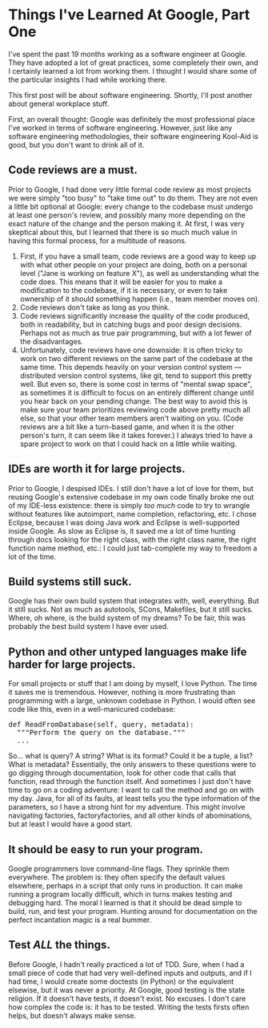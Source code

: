 Things I've Learned At Google, Part One
=======================================

I've spent the past 19 months working as a software engineer at Google. They have adopted a lot of great practices, some completely their own, and I certainly learned a lot from working them. I thought I would share some of the particular insights I had while working there.

This first post will be about software engineering. Shortly, I'll post another about general workplace stuff.

First, an overall thought: Google was definitely the most professional place I've worked in terms of software engineering. However, just like any software engineering methodologies, their software engineering Kool-Aid is good, but you don't want to drink all of it.

Code reviews are a must.
------------------------

Prior to Google, I had done very little formal code review as most projects we were simply "too busy" to "take time out" to do them. They are not even a little bit optional at Google: every change to the codebase must undergo at least one person's review, and possibly many more depending on the exact nature of the change and the person making it. At first, I was very skeptical about this, but I learned that there is so much much value in having this formal process, for a multitude of reasons.

1. First, if you have a small team, code reviews are a good way to keep up with what other people on your project are doing, both on a personal level ("Jane is working on feature X"), as well as understanding what the code does. This means that it will be easier for you to make a modification to the codebase, if it is necessary, or even to take ownership of it should something happen (i.e., team member moves on).
2. Code reviews don't take as long as you think.
3. Code reviews significantly increase the quality of the code produced, both in readability, but in catching bugs and poor design decisions. Perhaps not as much as true pair programming, but with a lot fewer of the disadvantages.
4. Unfortunately, code reviews have one downside: it is often tricky to work on two different reviews on the same part of the codebase at the same time. This depends heavily on your version control system &mdash; distributed version control systems, like git, tend to support this pretty well. But even so, there is some cost in terms of "mental swap space", as sometimes it is difficult to focus on an entirely different change until you hear back on your pending change. The best way to avoid this is make sure your team prioritizes reviewing code above pretty much all else, so that your other team members aren't waiting on you. (Code reviews are a bit like a turn-based game, and when it is the other person's turn, it can seem like it takes forever.) I always tried to have a spare project to work on that I could hack on a little while waiting.

IDEs are worth it for large projects.
-------------------------------------

Prior to Google, I despised IDEs. I still don't have a lot of love for them, but reusing Google's extensive codebase in my own code finally broke me out of my IDE-less existence: there is simply *too much* code to try to wrangle without features like autoimport, name completion, refactoring, etc. I chose Eclipse, because I was doing Java work and Eclipse is well-supported inside Google. As slow as Eclipse is, it saved me a lot of time hunting through docs looking for the right class, with the right class name, the right function name method, etc.: I could just tab-complete my way to freedom a lot of the time.

Build systems still suck.
-------------------------

Google has their own build system that integrates with, well, everything. But it still sucks. Not as much as autotools, SCons, Makefiles, but it still sucks. Where, oh where, is the build system of my dreams? To be fair, this was probably the best build system I have ever used.

Python and other untyped languages make life harder for large projects.
-----------------------------------------------------------------------

For small projects or stuff that I am doing by myself, I love Python. The time it saves me is tremendous. However, nothing is more frustrating than programming with a large, unknown codebase in Python. I would often see code like this, even in a well-manicured codebase:

<pre>
def ReadFromDatabase(self, query, metadata):
  """Perform the query on the database."""
  ...
</pre>

So... what is query? A string? What is its format? Could it be a tuple, a list? What is metadata? Essentially, the only answers to these questions were to go digging through documentation, look for other code that calls that function, read through the function itself. And sometimes I just don't have time to go on a coding adventure: I want to call the method and go on with my day. Java, for all of its faults, at least tells you the type information of the parameters, so I have a strong hint for my adventure. This might involve navigating factories, factoryfactories, and all other kinds of abominations, but at least I would have a good start.

It should be easy to run your program.
--------------------------------------

Google programmers love command-line flags. They sprinkle them everywhere. The problem is: they often specify the default values elsewhere, perhaps in a script that only runs in production. It can make running a program locally difficult, which in turns makes testing and debugging hard. The moral I learned is that it should be dead simple to build, run, and test your program. Hunting around for documentation on the perfect incantation magic is a real bummer.

Test *ALL* the things.
----------------------

Before Google, I hadn't really practiced a lot of TDD. Sure, when I had a small piece of code that had very well-defined inputs and outputs, and if I had time, I would create some doctests (in Python) or the equivalent elsewise, but it was never a priority. At Google, good testing is the state religion. If it doesn't have tests, it doesn't exist. No excuses. I don't care how complex the code is: it has to be tested. Writing the tests firsts often helps, but doesn't always make sense.
